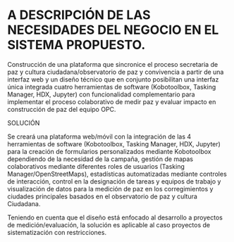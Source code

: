 # A DESCRIPCIÓN DE LAS NECESIDADES DEL NEGOCIO EN EL SISTEMA PROPUESTO.

Construcción de una plataforma que sincronice el proceso secretaria de paz y cultura ciudadana/observatorio de paz y convivencia a partir de una interfaz web y un diseño técnico que en conjunto posibilitan una interfaz única integrada cuatro herramientas de software (Kobotoolbox, Tasking Manager, HDX, Jupyter) con funcionalidad complementario para implementar el proceso colaborativo de medir paz y evaluar impacto en construcción de paz del equipo OPC.

SOLUCIÓN

Se creará una plataforma web/móvil con la integración de las 4 herramientas de software (Kobotoolbox, Tasking Manager, HDX, Jupyter) para la creación de formularios personalizados mediante Kobotoolbox dependiendo de la necesidad de la campaña, gestión de mapas colaborativos mediante diferentes roles de usuarios (Tasking Manager/OpenStreetMaps), estadísticas automatizadas mediante controles de interacción, control en la designación de tareas y equipos de trabajo y visualización de datos para la medición de paz en los corregimientos y ciudades principales basados en el observatorio de paz y cultura Ciudadana.

Teniendo en cuenta que el diseño está enfocado al desarrollo a proyectos de medición/evaluación, la solución es aplicable al caso proyectos de sistematización con restricciones.
